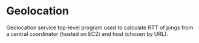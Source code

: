 # Geolocation
Geolocation service top-level program used to calculate RTT of pings from a central coordinator (hosted on EC2) and host (chosen by URL).  
